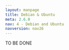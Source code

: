 ```yaml
---
layout: manpage
title: Debian & Ubuntu
meta: 2.6.0
nav: 4 - Debian and Ubuntu
navversion: nav26
---
```


TO BE DONE
